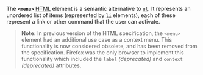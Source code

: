 The **`<menu>`** [HTML](https://developer.mozilla.org/en-US/docs/Web/HTML) element is a semantic alternative to [`ul`](ul!). It represents an unordered list of items (represented by [`li`](li!) elements), each of these represent a link or other command that the user can activate.

> **Note:** In previous version of the HTML specification, the `<menu>` element had an additional use case as a context menu. This functionality is now considered obsolete, and has been removed from the specification. Firefox was the only browser to implement this functionality which included the `label` *(deprecated)* and `context` *(deprecated)* attributes.

